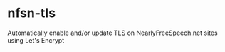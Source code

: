 # nfsn-tls
Automatically enable and/or update TLS on NearlyFreeSpeech.net sites using Let's Encrypt

